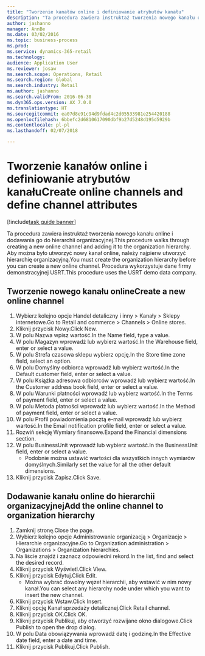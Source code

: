 ```yaml
--- 
title: "Tworzenie kanałów online i definiowanie atrybutów kanału"
description: "Ta procedura zawiera instruktaż tworzenia nowego kanału online i dodawania go do hierarchii organizacyjnej."
author: jashanno
manager: AnnBe
ms.date: 03/02/2016
ms.topic: business-process
ms.prod: 
ms.service: dynamics-365-retail
ms.technology: 
audience: Application User
ms.reviewer: josaw
ms.search.scope: Operations, Retail
ms.search.region: Global
ms.search.industry: Retail
ms.author: jashanno
ms.search.validFrom: 2016-06-30
ms.dyn365.ops.version: AX 7.0.0
ms.translationtype: HT
ms.sourcegitcommit: ea07d8e91c94d9fdad4c2d05533981e254420188
ms.openlocfilehash: 6bbefc2d6810617090dbf9b27d5248d195d5929b
ms.contentlocale: pl-pl
ms.lasthandoff: 02/07/2018

---
```

# <a name="create-online-channels-and-define-channel-attributes"></a><span data-ttu-id="4ddc9-103">Tworzenie kanałów online i definiowanie atrybutów kanału</span><span class="sxs-lookup"><span data-stu-id="4ddc9-103">Create online channels and define channel attributes</span></span>

[!include[task guide banner](../includes/task-guide-banner.md)]

<span data-ttu-id="4ddc9-104">Ta procedura zawiera instruktaż tworzenia nowego kanału online i dodawania go do hierarchii organizacyjnej.</span><span class="sxs-lookup"><span data-stu-id="4ddc9-104">This procedure walks through creating a new online channel and adding it to the organization hierarchy.</span></span> <span data-ttu-id="4ddc9-105">Aby można było utworzyć nowy kanał online, należy najpierw utworzyć hierarchię organizacyjną.</span><span class="sxs-lookup"><span data-stu-id="4ddc9-105">You must create the organization hierarchy before you can create a new online channel.</span></span> <span data-ttu-id="4ddc9-106">Procedura wykorzystuje dane firmy demonstracyjnej USRT.</span><span class="sxs-lookup"><span data-stu-id="4ddc9-106">This procedure uses the USRT demo data company.</span></span>


## <a name="create-a-new-online-channel"></a><span data-ttu-id="4ddc9-107">Tworzenie nowego kanału online</span><span class="sxs-lookup"><span data-stu-id="4ddc9-107">Create a new online channel</span></span>
1. <span data-ttu-id="4ddc9-108">Wybierz kolejno opcje Handel detaliczny i inny > Kanały > Sklepy internetowe.</span><span class="sxs-lookup"><span data-stu-id="4ddc9-108">Go to Retail and commerce > Channels > Online stores.</span></span>
2. <span data-ttu-id="4ddc9-109">Kliknij przycisk Nowy.</span><span class="sxs-lookup"><span data-stu-id="4ddc9-109">Click New.</span></span>
3. <span data-ttu-id="4ddc9-110">W polu Nazwa wpisz wartość.</span><span class="sxs-lookup"><span data-stu-id="4ddc9-110">In the Name field, type a value.</span></span>
4. <span data-ttu-id="4ddc9-111">W polu Magazyn wprowadź lub wybierz wartość.</span><span class="sxs-lookup"><span data-stu-id="4ddc9-111">In the Warehouse field, enter or select a value.</span></span>
5. <span data-ttu-id="4ddc9-112">W polu Strefa czasowa sklepu wybierz opcję.</span><span class="sxs-lookup"><span data-stu-id="4ddc9-112">In the Store time zone field, select an option.</span></span>
6. <span data-ttu-id="4ddc9-113">W polu Domyślny odbiorca wprowadź lub wybierz wartość.</span><span class="sxs-lookup"><span data-stu-id="4ddc9-113">In the Default customer field, enter or select a value.</span></span>
7. <span data-ttu-id="4ddc9-114">W polu Książka adresowa odbiorców wprowadź lub wybierz wartość.</span><span class="sxs-lookup"><span data-stu-id="4ddc9-114">In the Customer address book field, enter or select a value.</span></span>
8. <span data-ttu-id="4ddc9-115">W polu Warunki płatności wprowadź lub wybierz wartość.</span><span class="sxs-lookup"><span data-stu-id="4ddc9-115">In the Terms of payment field, enter or select a value.</span></span>
9. <span data-ttu-id="4ddc9-116">W polu Metoda płatności wprowadź lub wybierz wartość.</span><span class="sxs-lookup"><span data-stu-id="4ddc9-116">In the Method of payment field, enter or select a value.</span></span>
10. <span data-ttu-id="4ddc9-117">W polu Profil powiadomienia pocztą e-mail wprowadź lub wybierz wartość.</span><span class="sxs-lookup"><span data-stu-id="4ddc9-117">In the Email notification profile field, enter or select a value.</span></span>
11. <span data-ttu-id="4ddc9-118">Rozwiń sekcję Wymiary finansowe.</span><span class="sxs-lookup"><span data-stu-id="4ddc9-118">Expand the Financial dimensions section.</span></span>
12. <span data-ttu-id="4ddc9-119">W polu BusinessUnit wprowadź lub wybierz wartość.</span><span class="sxs-lookup"><span data-stu-id="4ddc9-119">In the BusinessUnit field, enter or select a value.</span></span>
    * <span data-ttu-id="4ddc9-120">Podobnie można ustawić wartości dla wszystkich innych wymiarów domyślnych.</span><span class="sxs-lookup"><span data-stu-id="4ddc9-120">Similarly set the value for all the other default dimensions.</span></span>  
13. <span data-ttu-id="4ddc9-121">Kliknij przycisk Zapisz.</span><span class="sxs-lookup"><span data-stu-id="4ddc9-121">Click Save.</span></span>

## <a name="add-the-online-channel-to-organization-hierarchy"></a><span data-ttu-id="4ddc9-122">Dodawanie kanału online do hierarchii organizacyjnej</span><span class="sxs-lookup"><span data-stu-id="4ddc9-122">Add the online channel to organization hierarchy</span></span>
1. <span data-ttu-id="4ddc9-123">Zamknij stronę.</span><span class="sxs-lookup"><span data-stu-id="4ddc9-123">Close the page.</span></span>
2. <span data-ttu-id="4ddc9-124">Wybierz kolejno opcje Administrowanie organizacją > Organizacje > Hierarchie organizacyjne.</span><span class="sxs-lookup"><span data-stu-id="4ddc9-124">Go to Organization administration > Organizations > Organization hierarchies.</span></span>
3. <span data-ttu-id="4ddc9-125">Na liście znajdź i zaznacz odpowiedni rekord.</span><span class="sxs-lookup"><span data-stu-id="4ddc9-125">In the list, find and select the desired record.</span></span>
4. <span data-ttu-id="4ddc9-126">Kliknij przycisk Wyświetl.</span><span class="sxs-lookup"><span data-stu-id="4ddc9-126">Click View.</span></span>
5. <span data-ttu-id="4ddc9-127">Kliknij przycisk Edytuj.</span><span class="sxs-lookup"><span data-stu-id="4ddc9-127">Click Edit.</span></span>
    * <span data-ttu-id="4ddc9-128">Można wybrać dowolny węzeł hierarchii, aby wstawić w nim nowy kanał.</span><span class="sxs-lookup"><span data-stu-id="4ddc9-128">You can select any hierarchy node under which you want to insert the new channel.</span></span>  
6. <span data-ttu-id="4ddc9-129">Kliknij przycisk Wstaw.</span><span class="sxs-lookup"><span data-stu-id="4ddc9-129">Click Insert.</span></span>
7. <span data-ttu-id="4ddc9-130">Kliknij opcję Kanał sprzedaży detalicznej.</span><span class="sxs-lookup"><span data-stu-id="4ddc9-130">Click Retail channel.</span></span>
8. <span data-ttu-id="4ddc9-131">Kliknij przycisk OK.</span><span class="sxs-lookup"><span data-stu-id="4ddc9-131">Click OK.</span></span>
9. <span data-ttu-id="4ddc9-132">Kliknij przycisk Publikuj, aby otworzyć rozwijane okno dialogowe.</span><span class="sxs-lookup"><span data-stu-id="4ddc9-132">Click Publish to open the drop dialog.</span></span>
10. <span data-ttu-id="4ddc9-133">W polu Data obowiązywania wprowadź datę i godzinę.</span><span class="sxs-lookup"><span data-stu-id="4ddc9-133">In the Effective date field, enter a date and time.</span></span>
11. <span data-ttu-id="4ddc9-134">Kliknij przycisk Publikuj.</span><span class="sxs-lookup"><span data-stu-id="4ddc9-134">Click Publish.</span></span>


